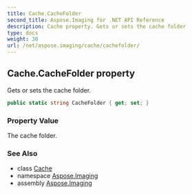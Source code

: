 ```yaml
---
title: Cache.CacheFolder
second_title: Aspose.Imaging for .NET API Reference
description: Cache property. Gets or sets the cache folder
type: docs
weight: 30
url: /net/aspose.imaging/cache/cachefolder/
---
```

## Cache.CacheFolder property

Gets or sets the cache folder.

```csharp
public static string CacheFolder { get; set; }
```

### Property Value

The cache folder.

### See Also

* class [Cache](../)
* namespace [Aspose.Imaging](../../cache/)
* assembly [Aspose.Imaging](../../../)


